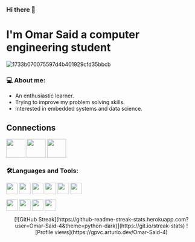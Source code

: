 ### Hi there 👋
# I'm Omar Said a computer engineering student

![1733b070075597d4b401929cfd35bbcb](https://user-images.githubusercontent.com/87082462/193068817-07d7b55c-aca6-49b6-b807-d050c05e65e5.gif)
### 💻 **About me:**
- An enthusiastic learner.
- Trying to improve my problem solving skills. 
- Interested in embedded systems and data science.
## Connections
<a href="https://www.linkedin.com/in/omar-salah-7a9287218/" target="blank"><img align="center" src="https://img.shields.io/badge/LinkedIn-0077B5?style=for-the-badge&logo=linkedin&logoColor=white" height="50" /></a>
<a href="https://mail.google.com/a/?view=cm&fs=1&to=osazizsg1@gmail.com" target="blank"><img align="center" src="https://img.shields.io/badge/Gmail-D14836?style=for-the-badge&logo=gmail&logoColor=white" height="50" /></a>
<a href="https://codeforces.com/profile/osazizsg1" target="blank"><img align="center" src="https://img.shields.io/badge/Codeforces-445f9d?style=for-the-badge&logo=Codeforces&logoColor=white" height="50" /></a>
### 🛠️**Languages and Tools:**
<img  align="center" src="https://img.shields.io/badge/C%2B%2B-00599C?style=for-the-badge&logo=c%2B%2B&logoColor=white" height="30" /></a>
<img  align="center" src="https://img.shields.io/badge/C%23-239120?style=for-the-badge&logo=c-sharp&logoColor=white" height="30" /></a>
<img  align="center" src="https://img.shields.io/badge/C-00599C?style=for-the-badge&logo=c&logoColor=white" height="30" /></a>
<img align="center" src="https://img.shields.io/badge/Dart-0175C2?style=for-the-badge&logo=dart&logoColor=white" height="30" /></a>
<img align="center" src="https://img.shields.io/badge/PHP-777BB4?style=for-the-badge&logo=php&logoColor=white" height="30" /></a>
<img align="center" src="https://img.shields.io/badge/Python-FFD43B?style=for-the-badge&logo=python&logoColor=blue" height="30" /></a>
<br>

<img align="center" src="https://img.shields.io/badge/Flutter-02569B?style=for-the-badge&logo=flutter&logoColor=white" height="30" /></a>
<img align="center" src="https://img.shields.io/badge/MySQL-005C84?style=for-the-badge&logo=mysql&logoColor=white" height="30" /></a>
<img align="center" src="https://img.shields.io/badge/Eclipse-2C2255?style=for-the-badge&logo=eclipse&logoColor=white" height="30" /></a>
<img align="center" src="https://img.shields.io/badge/Arduino-00979D?style=for-the-badge&logo=Arduino&logoColor=white" height="30" /></a>

   <div align="center">
[![GitHub Streak](https://github-readme-streak-stats.herokuapp.com?user=Omar-Said-4&theme=python-dark)](https://git.io/streak-stats)
![Profile views](https://gpvc.arturio.dev/Omar-Said-4)
    </div>
